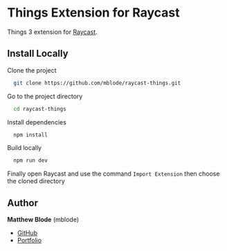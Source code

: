 # Things Extension for Raycast

Things 3 extension for [Raycast](https://www.raycast.com/).

## Install Locally

Clone the project

```bash
  git clone https://github.com/mblode/raycast-things.git
```

Go to the project directory

```bash
  cd raycast-things
```

Install dependencies

```bash
  npm install
```

Build locally

```bash
  npm run dev
```

Finally open Raycast and use the command `Import Extension` then choose the cloned directory


## Author

**Matthew Blode** (mblode)

- [GitHub](https://www.github.com/mblode)
- [Portfolio](https://matthewblode.com)
